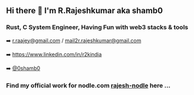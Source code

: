 ## Hi there 👋 I'm R.Rajeshkumar aka shamb0

<!--
**shamb0/shamb0** is a ✨ _special_ ✨ repository because its `README.md` (this file) appears on your GitHub profile.

Here are some ideas to get you started:

- 🔭 I’m currently working on ...
- 🌱 I’m currently learning ...
- 👯 I’m looking to collaborate on ...
- 🤔 I’m looking for help with ...
- 💬 Ask me about ...
- 📫 How to reach me: ...
- 😄 Pronouns: ...
- ⚡ Fun fact: ...
-->


### Rust, C System Engineer, Having Fun with web3 stacks & tools 

:arrow_right:   r.raajey@gmail.com / mail2r.rajeshkumar@gmail.com

:arrow_right:   https://www.linkedin.com/in/r2kindia

:arrow_right:   [@0shamb0](https://twitter.com/0shamb0)


### Find my official work for nodle.com [rajesh-nodle](https://github.com/rajesh-nodle) here ...


